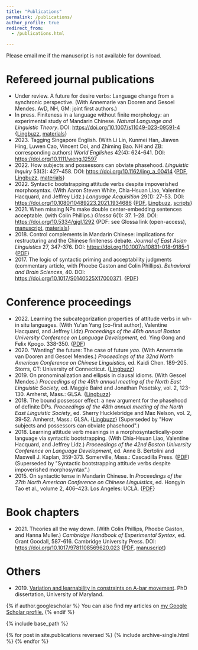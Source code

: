 ```yaml
---
title: "Publications"
permalink: /publications/
author_profile: true
redirect_from: 
  - /publications.html

---
```

Please email me if the manuscript is not available for download.

Refereed journal publications
======
+ Under review. A future for desire verbs: Language change from a synchronic perspective. (With Annemarie van Dooren and Gesoel Mendes. AvD, NH, GM: joint first authors.)
+ In press. Finiteness in a language without finite morphology: an experimental study of Mandarin Chinese. *Natural Language and Linguistic Theory*. DOI: <https://doi.org/10.1007/s11049-023-09591-4> {[Lingbuzz](https://ling.auf.net/lingbuzz/007149), [materials](https://z-n-huang.github.io/files/materials/Huang_NLLT_materials.pdf)}
+ 2023\. Tagging Singapore English. (With Li Lin, Kunmei Han, Jiawen Hing, Luwen Cao, Vincent Ooi, and Zhiming Bao. NH and ZB: corresponding authors) *World Englishes* 42(4): 624-641. DOI: <https://doi.org/10.1111/weng.12597> 
+ 2022\. How subjects and possessors can obviate phasehood. *Linguistic Inquiry* 53(3): 427–458. DOI: <https://doi.org/10.1162/ling_a_00414> {[PDF](https://z-n-huang.github.io/files/Huang2022_LI_Subjects_Possessors_Phases.pdf), [Lingbuzz](https://ling.auf.net/lingbuzz/005834), [materials](https://z-n-huang.github.io/files/materials/Huang2022_LI_Subjects_Possessors_Phases_materials.pdf)}
+ 2022\. Syntactic bootstrapping attitude verbs despite impoverished morphosyntax. (With Aaron Steven White, Chia-Hsuan Liao, Valentine Hacquard, and Jeffrey Lidz.) *Language Acquisition* 29(1): 27-53. DOI: <https://doi.org/10.1080/10489223.2021.1934686> {[PDF](https://z-n-huang.github.io/files/HuangWhiteLiaoHacquardLidz2022_LA_syntactic_bootstrapping.pdf), [Lingbuzz](https://ling.auf.net/lingbuzz/005553), [scripts](https://github.com/z-n-huang/SyntacticBootstrappingModel)}
+ 2021\. When missing NPs make double center-embedding sentences acceptable. (with Colin Phillips.) *Glossa* 6(1): 37. 1–28. DOI: <https://doi.org/10.5334/gjgl.1292> {PDF: see Glossa link (open-access), [manuscript](https://ling.auf.net/lingbuzz/005667), [materials](https://z-n-huang.github.io/files/materials/HuangPhillips2020_Missing_NP_materials.pdf)}
+ 2018\. Control complements in Mandarin Chinese: implications for restructuring and the Chinese finiteness debate. *Journal of East Asian Linguistics* 27, 347-376. DOI: <https://doi.org/10.1007/s10831-018-9185-1> {[PDF](https://z-n-huang.github.io/files/Huang2018_JEAL_Control_Complements.pdf)}
+ 2017\. The logic of syntactic priming and acceptability judgments (commentary article, with Phoebe Gaston and Colin Phillips). *Behavioral and Brain Sciences*, 40. DOI: <https://doi.org/10.1017/S0140525X17000371>. {[PDF](https://z-n-huang.github.io/files/GastonHuangPhillips2018_BBS.pdf)}


Conference proceedings
======
+ 2022\. Learning the subcategorization properties of attitude verbs in wh-in situ languages. (With Yu'an Yang (co-first author), Valentine Hacquard, and Jeffrey Lidz) *Proceedings of the 46th annual Boston University Conference on Language Development*, ed. Ying Gong and Felix Kpogo. 338-350. {[PDF](http://www.lingref.com/bucld/46/BUCLD46-26.pdf)} 
+ 2020\. “Wanting” the future: The case of future *yao*. (With Annemarie van Dooren and Gesoel Mendes.) *Proceedings of the 32nd North American Conference on Chinese Linguistics*, ed. Kaidi Chen. 189-205. Storrs, CT: University of Connecticut.  {[Lingbuzz](https://ling.auf.net/lingbuzz/005841)}
+ 2019\. On pronominalization and ellipsis in clausal idioms. (With Gesoel Mendes.) *Proceedings of the 49th annual meeting of the North East Linguistic Society*, ed. Maggie Baird and Jonathan Pesetsky, vol. 2, 123-130. Amherst, Mass.: GLSA. {[Lingbuzz](https://ling.auf.net/lingbuzz/004558)}
+ 2018\. The bound possessor effect: a new argument for the phasehood of definite DPs. *Proceedings of the 48th annual meeting of the North East Linguistic Society*, ed. Sherry Hucklebridge and Max Nelson, vol. 2, 39-52. Amherst, Mass.: GLSA. {[Lingbuzz](https://ling.auf.net/lingbuzz/004015)} (Superseded by "How subjects and possessors can obviate phasehood".)
+ 2018\. Learning attitude verb meanings in a morphosyntactically-poor language via syntactic bootstrapping. (With Chia-Hsuan Liao, Valentine Hacquard, and Jeffrey Lidz.) *Proceedings of the 42nd Boston University Conference on Language Development*, ed. Anne B. Bertolini and Maxwell J. Kaplan, 359-373. Somerville, Mass.: Cascadilla Press. {[PDF](http://www.lingref.com/bucld/42/BUCLD42-28.pdf)} (Superseded by "Syntactic bootstrapping attitude verbs despite impoverished morphosyntax".)
+ 2015\. On syntactic tense in Mandarin Chinese. In *Proceedings of the 27th North American Conference on Chinese Linguistics*, ed. Hongyin Tao et al., volume 2, 406–423. Los Angeles: UCLA. {[PDF](https://z-n-huang.github.io/files/Huang2015_NACCL_Syntactic_tense.pdf)}

Book chapters
======
+ 2021\. Theories all the way down. (With Colin Phillips, Phoebe Gaston, and Hanna Muller.) *Cambridge Handbook of Experimental Syntax*, ed. Grant Goodall, 587-616. Cambridge University Press. DOI: <https://doi.org/10.1017/9781108569620.023> {[PDF](https://z-n-huang.github.io/files/PhillipsGastonHuang2021_Theories_All_the_Way_Down.pdf), [manuscript](https://ling.auf.net/lingbuzz/004930)}



Others
======
+ 2019\. [Variation and learnability in constraints on A-bar movement](https://drum.lib.umd.edu/bitstream/handle/1903/24961/Huang_umd_0117E_20308.pdf?sequence=2&isAllowed=y). PhD dissertation, University of Maryland.

{% if author.googlescholar %}
  You can also find my articles on <u><a href="{{author.googlescholar}}">my Google Scholar profile</a>.</u>
{% endif %}

{% include base_path %}

{% for post in site.publications reversed %}
  {% include archive-single.html %}
{% endfor %}
